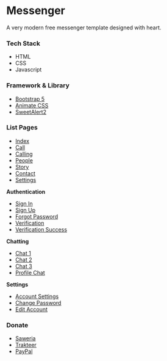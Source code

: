 # Messenger

A very modern free messenger template designed with heart.

### Tech Stack

- HTML
- CSS
- Javascript

### Framework & Library

- [Bootstrap 5](https://getbootstrap.com)
- [Animate CSS](https://animate.style)
- [SweetAlert2](https://sweetalert2.github.io)

### List Pages

- [Index](https://rioagungpurnomo.github.io)
- [Call](https://rioagungpurnomo.github.io/call.html)
- [Calling](https://rioagungpurnomo.github.io/calling.html)
- [People](https://rioagungpurnomo.github.io/people.html)
- [Story](https://rioagungpurnomo.github.io/story.html)
- [Contact](https://rioagungpurnomo.github.io/contact.html)
- [Settings](https://rioagungpurnomo.github.io/settings.html)

**Authentication**

- [Sign In](https://rioagungpurnomo.github.io/sign-in.html)
- [Sign Up](https://rioagungpurnomo.github.io/sign-up.html)
- [Forgot Password](https://rioagungpurnomo.github.io/forgot-password.html)
- [Verification](https://rioagungpurnomo.github.io/verification/account-verification.html)
- [Verification Success](https://rioagungpurnomo.github.io/verification/account-verification-success.html)

**Chatting**

- [Chat 1](https://rioagungpurnomo.github.io/chat/chat-1.html)
- [Chat 2](https://rioagungpurnomo.github.io/chat/chat-2.html)
- [Chat 3](https://rioagungpurnomo.github.io/chat/chat-3.html)
- [Profile Chat](https://rioagungpurnomo.github.io/chat/profile-chat.html)

**Settings**

- [Account Settings](https://rioagungpurnomo.github.io/settings/account-settings.html)
- [Change Password](https://rioagungpurnomo.github.io/settings/change-password.html)
- [Edit Account](https://rioagungpurnomo.github.io/settings/edit-account.html)

### Donate
- [Saweria](https://saweria.co/rioagungpurnomo)
- [Trakteer](https://trakteer.id/rioagungpurnomo)
- [PayPal](https://www.paypal.me/rioagungpurnomoo)